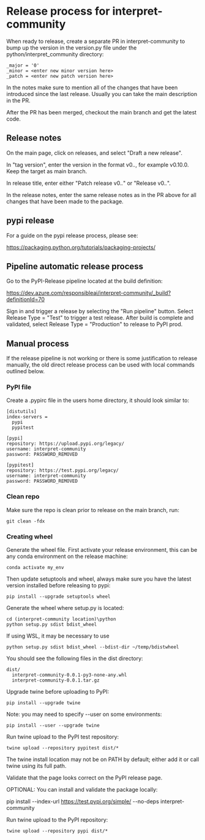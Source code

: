 # Release process for interpret-community

When ready to release, create a separate PR in interpret-community to bump up the version in the version.py file under the python/interpret_community directory:

```
_major = '0'
_minor = <enter new minor version here>
_patch = <enter new patch version here>
```

In the notes make sure to mention all of the changes that have been introduced since the last release.  Usually you can take the main description in the PR.

After the PR has been merged, checkout the main branch and get the latest code.

## Release notes

On the main page, click on releases, and select "Draft a new release".

In "tag version", enter the version in the format v0.*.*, for example v0.10.0.  Keep the target as main branch.

In release title, enter either "Patch release v0.*.*" or "Release v0.*.*".

In the release notes, enter the same release notes as in the PR above for all changes that have been made to the package.

## pypi release

For a guide on the pypi release process, please see:

https://packaging.python.org/tutorials/packaging-projects/

## Pipeline automatic release process

Go to the PyPI-Release pipeline located at the build definition:

https://dev.azure.com/responsibleai/interpret-community/_build?definitionId=70

Sign in and trigger a release by selecting the "Run pipeline" button.  Select Release Type = "Test" to trigger a test release.  After build is complete and validated, select Release Type = "Production" to release to PyPI prod.

## Manual process

If the release pipeline is not working or there is some justification to release manually, the old direct release process can be used with local commands outlined below.

### PyPI file

Create a .pypirc file in the users home directory, it should look similar to:

```
[distutils]
index-servers =
  pypi
  pypitest

[pypi]
repository: https://upload.pypi.org/legacy/
username: interpret-community
password: PASSWORD_REMOVED

[pypitest]
repository: https://test.pypi.org/legacy/
username: interpret-community
password: PASSWORD_REMOVED
```

### Clean repo

Make sure the repo is clean prior to release on the main branch, run:

```
git clean -fdx
```

### Creating wheel

Generate the wheel file.  First activate your release environment, this can be any conda environment on the release machine:
```
conda activate my_env
```
Then update setuptools and wheel, always make sure you have the latest version installed before releasing to pypi:
```
pip install --upgrade setuptools wheel
```
Generate the wheel where setup.py is located:
```
cd (interpret-community location)\python
python setup.py sdist bdist_wheel
```
If using WSL, it may be necessary to use
```
python setup.py sdist bdist_wheel --bdist-dir ~/temp/bdistwheel
```
You should see the following files in the dist directory:
```
dist/
  interpret-community-0.0.1-py3-none-any.whl
  interpret-community-0.0.1.tar.gz
```

Upgrade twine before uploading to PyPI:
```
pip install --upgrade twine
```

Note: you may need to specify --user on some environments:
```
pip install --user --upgrade twine
```

Run twine upload to the PyPI test repository:
```
twine upload --repository pypitest dist/*
```
The twine install location may not be on PATH by default; either add it or call twine using its full path.

Validate that the page looks correct on the PyPI release page.

OPTIONAL:
You can install and validate the package locally:

pip install --index-url https://test.pypi.org/simple/ --no-deps interpret-community

Run twine upload to the PyPI repository:
```
twine upload --repository pypi dist/*
```
